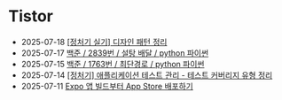 # Tistor<!-- RECENT POST START -->
- 2025-07-18 [[정처기 실기] 디자인 패턴 정리](https://seulow-down.tistory.com/395)
- 2025-07-17 [백준 / 2839번 / 설탕 배달 / python 파이썬](https://seulow-down.tistory.com/394)
- 2025-07-15 [백준 / 1763번 / 최단경로 / python 파이썬](https://seulow-down.tistory.com/393)
- 2025-07-14 [[정처기] 애플리케이션 테스트 관리 - 테스트 커버리지 유형 정리](https://seulow-down.tistory.com/392)
- 2025-07-11 [Expo 앱 빌드부터 App Store 배포하기](https://seulow-down.tistory.com/391)
<!-- RECENT POST END -->